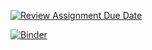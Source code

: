 [![Review Assignment Due Date](https://classroom.github.com/assets/deadline-readme-button-24ddc0f5d75046c5622901739e7c5dd533143b0c8e959d652212380cedb1ea36.svg)](https://classroom.github.com/a/LiaEl886)

[![Binder](https://mybinder.org/badge_logo.svg)](https://mybinder.org/v2/gh/UCB-stat-159-s23/project-Group12.git/HEAD?labpath=main.ipynb)
